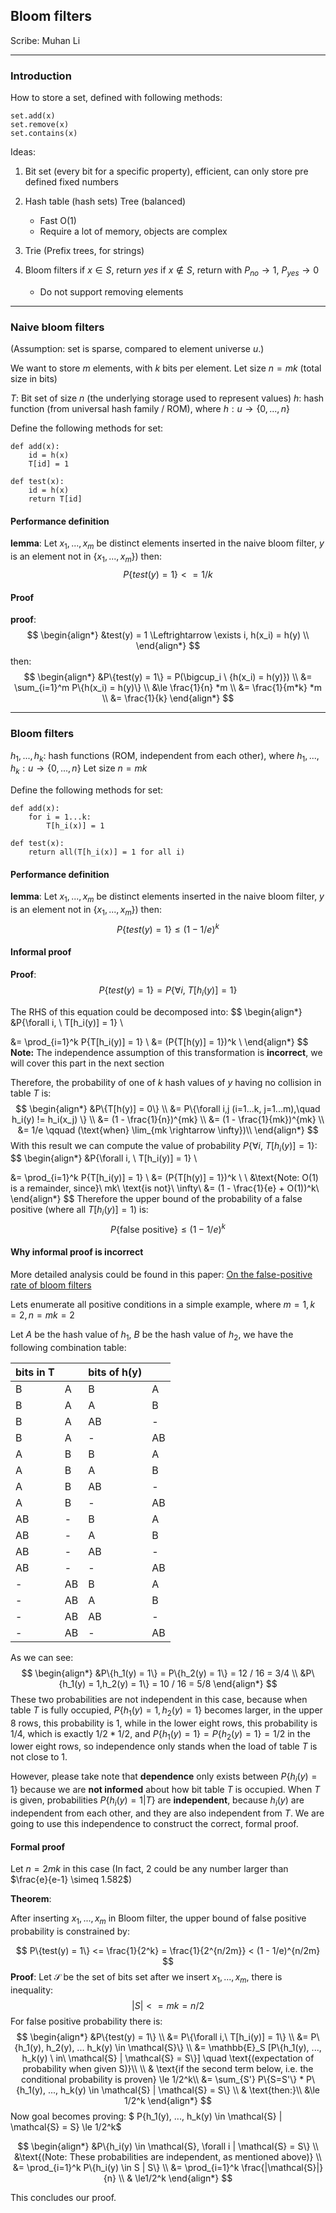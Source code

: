 ## Bloom filters

Scribe: Muhan Li

---

### Introduction

How to store a set, defined with following methods:

```
set.add(x)
set.remove(x)
set.contains(x)
```

Ideas: 
1. Bit set (every bit for a specific property), efficient, can only store pre defined fixed numbers

2. Hash table (hash sets)
     Tree (balanced)
     
     + Fast O(1)
     - Require a lot of memory, objects are complex
3. Trie (Prefix trees, for strings)
4. Bloom filters 
     if $x \in S$, return *yes*
     if $x \notin S$, return with $P_{no} \rightarrow 1$, $P_{yes} \rightarrow 0$ 
     
     - Do not support removing elements

----
### Naive bloom filters

(Assumption: set is sparse, compared to element universe $u$.)

We want to store $m$ elements, with $k$ bits per element.
Let size $n = mk$ (total size in bits)

$T$: Bit set of size $n$ (the underlying storage used to represent values)
$h$: hash function (from universal hash family / ROM), where $h: u \rightarrow \{0, ..., n\}$

Define the following methods for set:

```
def add(x):
    id = h(x)
    T[id] = 1
    
def test(x):
    id = h(x)
    return T[id]
```

#### Performance definition
**lemma**: 
Let $x_1, ..., x_m$ be distinct elements inserted in the naive bloom filter, $y$ is an element not in $\{x_1, ..., x_m\}$)
then: 
$$
P\{test(y)=1\} <= 1/k
$$

#### Proof
**proof**: 
$$
\begin{align*}
&test(y) = 1 \Leftrightarrow \exists i, h(x_i) = h(y) \\
\end{align*}
$$
then:
$$
\begin{align*}
&P\{test(y) = 1\} = P(\bigcup_i \ {h(x_i) = h(y)}) \\
&= \sum_{i=1}^m P\{h(x_i) = h(y)\} \\
&\le \frac{1}{n} *m \\
&= \frac{1}{m*k} *m \\
&= \frac{1}{k}
\end{align*}
$$



---
### Bloom filters

$h_1, ..., h_k$: hash functions (ROM, independent from each other), where $h_1, ..., h_k: u \rightarrow \{0, ..., n\}$
Let size $n = mk$

Define the following methods for set:

```
def add(x):
    for i = 1...k:
        T[h_i(x)] = 1
    
def test(x):
    return all(T[h_i(x)] = 1 for all i)
```

#### Performance definition

**lemma**: 
Let $x_1, ..., x_m$ be distinct elements inserted in the naive bloom filter, $y$ is an element not in $\{x_1, ..., x_m\}$)
then: 
$$
P\{test(y)=1\} \le (1 - 1/e)^k
$$

#### Informal proof

**Proof**:
$$
P\{test(y) = 1\} = P\{\forall i, \ T[h_i(y)] = 1\}
$$

The RHS of this equation could be decomposed into:
$$
\begin{align*}
&P\{\forall i, \ T[h_i(y)] = 1\} \\

&= \prod_{i=1}^k P\{T[h_i(y)] = 1\} \\
&= (P\{T[h(y)] = 1\})^k \\
\end{align*}
$$
**Note:** The independence assumption of this transformation is **incorrect**, we will cover this part in the next section

Therefore, the probability of one of $k$ hash values of $y$ having no collision in table $T$ is: 
$$
\begin{align*}
&P\{T[h(y)] = 0\} \\
&= P\{\forall i,j (i=1...k, j=1...m),\quad h_i(y) != h_i(x_j) \} \\
&= (1 - \frac{1}{n})^{mk} \\
&= (1 - \frac{1}{mk})^{mk} \\
&= 1/e \qquad (\text{when} \lim_{mk \rightarrow \infty})\\
\end{align*}
$$
With this result we can compute the value of probability $P\{\forall i, \ T[h_i(y)] = 1\}$:
$$
\begin{align*}
&P\{\forall i, \ T[h_i(y)] = 1\} \\

&= \prod_{i=1}^k P\{T[h_i(y)] = 1\} \\
&= (P\{T[h(y)] = 1\})^k \\
\\
&\text{Note: O(1) is a remainder, since}\ mk\ \text{is not}\ \infty\\
&= (1 - \frac{1}{e} + O(1))^k\\
\end{align*}
$$
Therefore the upper bound of the probability of a false positive (where all $T[h_i(y)] = 1$) is:
$$
P\{\text{false positive}\} \le (1 - 1/e)^k
$$


#### Why informal proof is incorrect

More detailed analysis could be found in this paper: [On the false-positive rate of bloom filters](http://people.scs.carleton.ca/~kranakis/Papers/TR-07-07.pdf)

Lets enumerate all positive conditions in a simple example, where $m=1, k=2, n=mk=2$

Let $A$ be the hash value of $h_1$, $B$ be the hash value of $h_2$, we have the following combination table:

| bits in T |      | bits of h(y) |      |
| --------- | ---- | ------------ | ---- |
| B         | A    | B            | A    |
| B         | A    | A            | B    |
| B         | A    | AB           | -    |
| B         | A    | -            | AB   |
| A         | B    | B            | A    |
| A         | B    | A            | B    |
| A         | B    | AB           | -    |
| A         | B    | -            | AB   |
| AB        | -    | B            | A    |
| AB        | -    | A            | B    |
| AB        | -    | AB           | -    |
| AB        | -    | -            | AB   |
| -         | AB   | B            | A    |
| -         | AB   | A            | B    |
| -         | AB   | AB           | -    |
| -         | AB   | -            | AB   |

As we can see:
$$
\begin{align*}
&P\{h_1(y) = 1\} = P\{h_2(y) = 1\} = 12 / 16 = 3/4 \\
&P\{h_1(y) = 1,h_2(y) = 1\} = 10 / 16 = 5/8
\end{align*}
$$
These two probabilities are not independent in this case, because when table $T$ is fully occupied,   $P\{h_1(y) = 1,h_2(y) = 1\}$ becomes larger, in the upper 8 rows, this probability is 1, while in the lower eight rows, this probability is $1/4$, which is exactly $1/2 * 1/2$, and $P\{h_1(y) = 1\} = P\{h_2(y) = 1\} = 1/2$ in the lower eight rows, so independence only stands when the load of table $T$ is not close to 1.

However, please take note that **dependence** only exists between $P\{h_i(y) = 1\}$ because we are **not informed** about how bit table $T$ is occupied. When $T$ is given, probabilities $P\{h_i(y) = 1 | T\}$ are **independent**, because $h_i(y)$ are independent from each other, and they are also independent from $T$. We are going to use this independence to construct the correct, formal proof.  

#### Formal proof

Let $n = 2mk$ in this case (In fact, $2$ could be any number larger than $\frac{e}{e-1} \simeq 1.582$)

**Theorem**: 

After inserting $x_1, ..., x_m$ in Bloom filter, the upper bound of false positive probability is constrained by:

$$
P\{test(y) = 1\} <= \frac{1}{2^k} = \frac{1}{2^{n/2m}} < (1 - 1/e)^{n/2m}
$$
**Proof**:
Let $\mathcal{S}$ be the set of bits set after we insert $x_1, ..., x_m$, there is inequality:
$$
|S| <= mk = n/2
$$
For false positive probability there is:
$$
\begin{align*}
&P\{test(y) = 1\} \\
&= P\{\forall i,\ T[h_i(y)] = 1\} \\
&= P\{h_1(y), h_2(y), ... h_k(y) \in \mathcal{S}\} \\
&= \mathbb{E}_S [P\{h_1(y), ..., h_k(y) \ in\ \mathcal{S} | \mathcal{S} = S\}] \quad \text{(expectation of probability when given S)}\\
\\
& \text{if the second term below, i.e. the conditional probability is proven} \le 1/2^k\\
&= \sum_{S'} P\{S=S'\} * P\{h_1(y), ..., h_k(y) \in \mathcal{S} | \mathcal{S} = S\} \\
& \text{then:}\\
&\le 1/2^k
\end{align*}
$$
Now goal becomes proving: $ P\{h_1(y), ..., h_k(y) \in \mathcal{S} | \mathcal{S} = S\} \le 1/2^k$

$$
\begin{align*}
&P\{h_i(y) \in \mathcal{S}, \forall i | \mathcal{S} = S\} \\
&\text{(Note: These probabilities are independent, as mentioned above)} \\
&= \prod_{i=1}^k P\{h_i(y) \in S | S\} \\ 
&= \prod_{i=1}^k \frac{|\mathcal{S}|}{n} \\
& \le1/2^k
\end{align*}
$$

This concludes our proof.